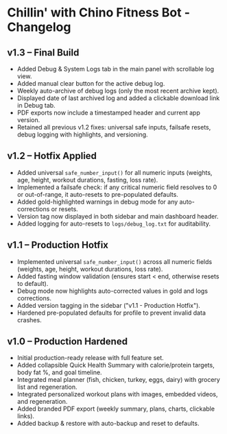 
# Chillin' with Chino Fitness Bot - Changelog

## v1.3 – Final Build
- Added Debug & System Logs tab in the main panel with scrollable log view.
- Added manual clear button for the active debug log.
- Weekly auto-archive of debug logs (only the most recent archive kept).
- Displayed date of last archived log and added a clickable download link in Debug tab.
- PDF exports now include a timestamped header and current app version.
- Retained all previous v1.2 fixes: universal safe inputs, failsafe resets, debug logging with highlights, and versioning.

## v1.2 – Hotfix Applied
- Added universal `safe_number_input()` for all numeric inputs (weights, age, height, workout durations, fasting, loss rate).
- Implemented a failsafe check: if any critical numeric field resolves to 0 or out-of-range, it auto-resets to pre-populated defaults.
- Added gold-highlighted warnings in debug mode for any auto-corrections or resets.
- Version tag now displayed in both sidebar and main dashboard header.
- Added logging for auto-resets to `logs/debug_log.txt` for auditability.

## v1.1 – Production Hotfix
- Implemented universal `safe_number_input()` across all numeric fields (weights, age, height, workout durations, loss rate).
- Added fasting window validation (ensures start < end, otherwise resets to default).
- Debug mode now highlights auto-corrected values in gold and logs corrections.
- Added version tagging in the sidebar ("v1.1 - Production Hotfix").
- Hardened pre-populated defaults for profile to prevent invalid data crashes.

## v1.0 – Production Hardened
- Initial production-ready release with full feature set.
- Added collapsible Quick Health Summary with calorie/protein targets, body fat %, and goal timeline.
- Integrated meal planner (fish, chicken, turkey, eggs, dairy) with grocery list and regeneration.
- Integrated personalized workout plans with images, embedded videos, and regeneration.
- Added branded PDF export (weekly summary, plans, charts, clickable links).
- Added backup & restore with auto-backup and reset to defaults.
